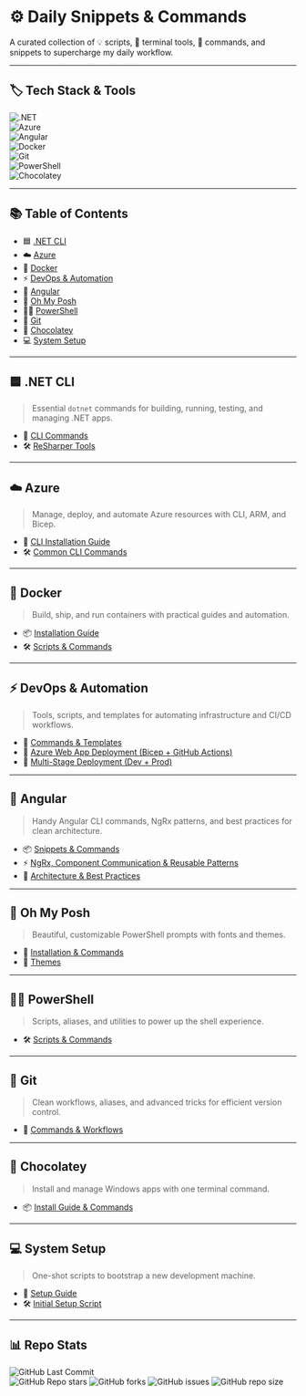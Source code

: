 # ⚙️ Daily Snippets & Commands  

A curated collection of 💡 scripts, 🔧 terminal tools, 🚀 commands, and snippets to supercharge my daily workflow.  

---

## 🏷️ Tech Stack & Tools  

![.NET](https://img.shields.io/badge/.NET-512BD4?style=for-the-badge&logo=dotnet&logoColor=white)  
![Azure](https://img.shields.io/badge/Azure-0078D4?style=for-the-badge&logo=microsoft-azure&logoColor=white)  
![Angular](https://img.shields.io/badge/Angular-DD0031?style=for-the-badge&logo=angular&logoColor=white)  
![Docker](https://img.shields.io/badge/Docker-2496ED?style=for-the-badge&logo=docker&logoColor=white)  
![Git](https://img.shields.io/badge/Git-F05032?style=for-the-badge&logo=git&logoColor=white)  
![PowerShell](https://img.shields.io/badge/PowerShell-5391FE?style=for-the-badge&logo=powershell&logoColor=white)  
![Chocolatey](https://img.shields.io/badge/Chocolatey-80B5E3?style=for-the-badge&logo=chocolatey&logoColor=white)  

---

## 📚 Table of Contents  

- 🟦 [.NET CLI](#-net-cli)  
- ☁️ [Azure](#️-azure)  
- 🐳 [Docker](#-docker)  
- ⚡ [DevOps & Automation](#-devops--automation)  
- 🚀 [Angular](#-angular)  
- 🎨 [Oh My Posh](#-oh-my-posh)  
- 🧑‍💻 [PowerShell](#-powershell)  
- 🌿 [Git](#-git)  
- 🍫 [Chocolatey](#-chocolatey)  
- 💻 [System Setup](#-system-setup)  

---

## 🟦 .NET CLI  

> Essential `dotnet` commands for building, running, testing, and managing .NET apps.  

- 📄 [CLI Commands](DotNet/cli-commands.md)  
- 🛠️ [ReSharper Tools](DotNet/resharper.md)  

---

## ☁️ Azure  

> Manage, deploy, and automate Azure resources with CLI, ARM, and Bicep.  

- 📘 [CLI Installation Guide](Azure/azure-cli-install.md)  
- 🛠️ [Common CLI Commands](Azure/azure-cli-commands.md)  

---

## 🐳 Docker  

> Build, ship, and run containers with practical guides and automation.  

- 📦 [Installation Guide](Docker/install.md)  
- 🛠️ [Scripts & Commands](Docker/scripts-and-commands.md)  

---

## ⚡ DevOps & Automation  

> Tools, scripts, and templates for automating infrastructure and CI/CD workflows.  

- 📘 [Commands & Templates](DevOps-Automation/devops-automation.md)  
- 🚀 [Azure Web App Deployment (Bicep + GitHub Actions)](DevOps-Automation/bicep-github-actions.md)  
- 🚀 [Multi-Stage Deployment (Dev + Prod)](DevOps-Automation/webapp-multistage-deploy.md)  

---

## 🚀 Angular  

> Handy Angular CLI commands, NgRx patterns, and best practices for clean architecture.  

- 📦 [Snippets & Commands](Angular/angular-snippets-commands.md)  
- ⚡ [NgRx, Component Communication & Reusable Patterns](Angular/ngrx-component-communication-reusable-patterns.md)  
- 🌟 [Architecture & Best Practices](Angular/angular-best-practices.md)  

---

## 🎨 Oh My Posh  

> Beautiful, customizable PowerShell prompts with fonts and themes.  

- 📘 [Installation & Commands](Oh-My-Posh/readme.md)  
- 🎨 [Themes](Oh-My-Posh/Themes)  

---

## 🧑‍💻 PowerShell  

> Scripts, aliases, and utilities to power up the shell experience.  

- 🛠️ [Scripts & Commands](Powershell/scripts-and-commands.md)  

---

## 🌿 Git  

> Clean workflows, aliases, and advanced tricks for efficient version control.  

- 📘 [Commands & Workflows](Git/commands.md)  

---

## 🍫 Chocolatey  

> Install and manage Windows apps with one terminal command.  

- 📦 [Install Guide & Commands](Chocolatey/install-guide-and-commands.md)  

---

## 💻 System Setup  

> One-shot scripts to bootstrap a new development machine.  

- 🧭 [Setup Guide](System-Setup/readme.md)  
- 🛠️ [Initial Setup Script](System-Setup/Scripts/initial.ps1)  

---

## 📊 Repo Stats  

![GitHub Last Commit](https://img.shields.io/github/last-commit/getOne21/snippets-and-scripts)  
![GitHub Repo stars](https://img.shields.io/github/stars/getOne21/snippets-and-scripts?style=social)
![GitHub forks](https://img.shields.io/github/forks/getOne21/snippets-and-scripts?style=social)
![GitHub issues](https://img.shields.io/github/issues/getOne21/snippets-and-scripts)
![GitHub repo size](https://img.shields.io/github/repo-size/getOne21/snippets-and-scripts)